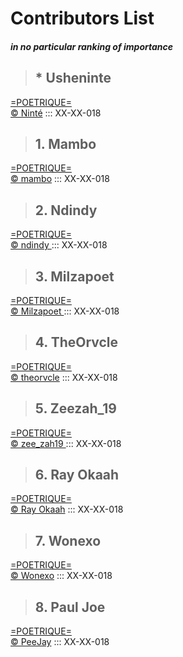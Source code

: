 # Contributors List
##### _in no particular ranking of importance_

> ## * Usheninte
[=POETRIQUE=](http://instagram.com/poetrique)  
[&copy; Ninté](http://twitter.com/Usheninte) ::: XX-XX-018  

> ## 1. Mambo
[=POETRIQUE=](http://instagram.com/poetrique)  
[&copy; mambo](http://instagram.com/poetry_by_mambo) <i class="em em-candy"></i> ::: XX-XX-018  

> ## 2. Ndindy
[=POETRIQUE=](http://instagram.com/poetrique)  
[&copy; ndindy ](https://www.instagram.com/n_d_yy_/) ::: XX-XX-018

> ## 3. Milzapoet
[=POETRIQUE=](http://instagram.com/poetrique)  
[&copy; Milzapoet ](https://www.instagram.com/milzapoet/) ::: XX-XX-018  

> ## 4. TheOrvcle
[=POETRIQUE=](http://instagram.com/poetrique)  
[&copy; theorvcle](https://www.instagram.com/theorvcle/) ::: XX-XX-018  

> ## 5. Zeezah_19
[=POETRIQUE=](http://instagram.com/poetrique)  
[&copy; zee_zah19 ](http://instagram.com/zee_zah19) ::: XX-XX-018  

> ## 6. Ray Okaah
[=POETRIQUE=](http://instagram.com/poetrique)  
[&copy; Ray Okaah](https://twitter.com/RaysCode)   ::: XX-XX-018  

> ## 7. Wonexo
[=POETRIQUE=](http://instagram.com/poetrique)  
[&copy; Wonexo](http://twitter.com/wonexo) ::: XX-XX-018  

> ## 8. Paul Joe
[=POETRIQUE=](http://instagram.com/poetrique)  
[&copy; PeeJay](https://twitter.com/peejay41) ::: XX-XX-018  